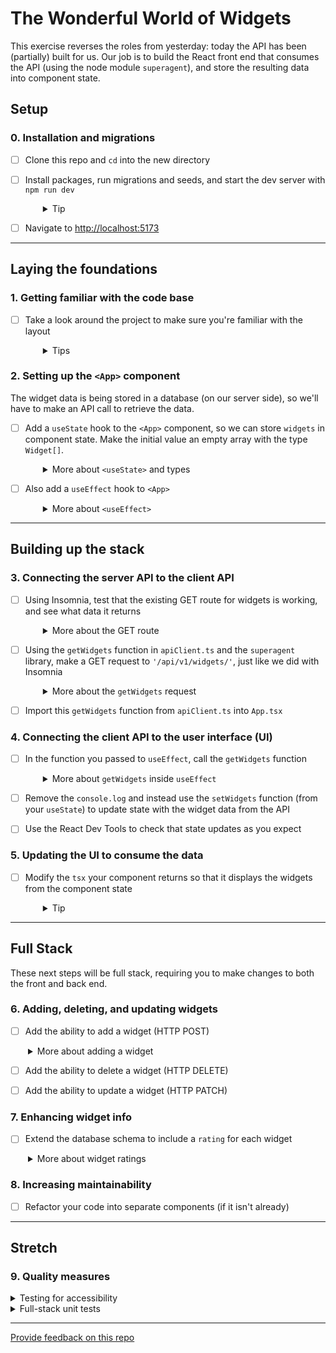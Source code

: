 # The Wonderful World of Widgets

This exercise reverses the roles from yesterday: today the API has been (partially) built for us. Our job is to build the React front end that consumes the API (using the node module `superagent`), and store the resulting data into component state.

## Setup

### 0. Installation and migrations

- [ ] Clone this repo and `cd` into the new directory
- [ ] Install packages, run migrations and seeds, and start the dev server with `npm run dev`
  <details style="padding-left: 2em">
    <summary>Tip</summary>

  Commands might look like this:

  ```sh
  npm install
  npm run knex migrate:latest
  npm run knex seed:run
  npm run dev
  ```

  </details>

- [ ] Navigate to [http://localhost:5173](http://localhost:5173)

---

## Laying the foundations

### 1. Getting familiar with the code base

- [ ] Take a look around the project to make sure you're familiar with the layout
  <details style="padding-left: 2em">
    <summary>Tips</summary>

  - Take particular note of what is in your client folder and the setup of the server routes in the back end
  - Investigate the shape of the data in the database
  </details>

### 2. Setting up the `<App>` component

The widget data is being stored in a database (on our server side), so we'll have to make an API call to retrieve the data.

- [ ] Add a `useState` hook to the `<App>` component, so we can store `widgets` in component state. Make the initial value an empty array with the type `Widget[]`.
  <details style="padding-left: 2em">
    <summary>More about <code>&lt;useState&gt;</code> and types</summary>

  If `useState` is given an empty array as its initial value TypeScript will assume the array's type is `never[]`, an array that is always empty. To allow us to later store data in this array we need to cast the type using the `as` keyword.

  To store `widgets` our useState will look like this:

  ```ts
  const [widgets, setWidgets] = useState([] as Widget[])
  ```

  The Widget interface is already defined in `models/Widget.ts`.

  </details>

- [ ] Also add a `useEffect` hook to `<App>`
  <details style="padding-left: 2em">
    <summary>More about <code>&lt;useEffect&gt;</code></summary>

  `useEffect` accepts a function as its first parameter. Eventually we will call the API function from here, but for now just have this function do a `console.log('using the effect')`

  - Remember to pass an empty array to `useEffect` as the second parameter (so that the function only runs once - when the component mounts)
  - Refresh the app in your browser the with DevTools console open. Make sure you can see your `useEffect` message
  </details>

---

## Building up the stack

### 3. Connecting the server API to the client API

- [ ] Using Insomnia, test that the existing GET route for widgets is working, and see what data it returns
  <details style="padding-left: 2em">
    <summary>More about the GET route</summary>

  Looking in our `server` folder, we can see that a database function called `getWidgets` has already been built in `db/db.ts`. A GET route using that DB function is also in place in `routes/widgets.ts`.

  Test that the route is working (and see what data it returns) by making a GET request to `http://localhost:3000/api/v1/widgets/` from Insomnia.
  </details>

- [ ] Using the `getWidgets` function in `apiClient.ts` and the `superagent` library, make a GET request to `'/api/v1/widgets/'`, just like we did with Insomnia
  <details style="padding-left: 2em">
    <summary>More about the <code>getWidgets</code> request</summary>

  This time looking in the client folder, you'll find a `getWidgets` function in `apiClient.ts`. Use `superagent` to make a GET request to `'/api/v1/widgets/'`. If all goes well, it should be returning just the response body (which is the JSON data being sent from our server - we don't need the rest of the HTTP response data).
  </details>

- [ ] Import this `getWidgets` function from `apiClient.ts` into `App.tsx`

### 4. Connecting the client API to the user interface (UI)

- [ ] In the function you passed to `useEffect`, call the `getWidgets` function
  <details style="padding-left: 2em">
    <summary>More about <code>getWidgets</code> inside <code>useEffect</code></summary>

  - Superagent uses a promise-based interface, so you will need to await the results
  - `console.log` the result of `getWidgets`
  - Refresh the app in your browser again. Make sure you can see the array of widget data in the console
  </details>

- [ ] Remove the `console.log` and instead use the `setWidgets` function (from your `useState`) to update state with the widget data from the API

- [ ] Use the React Dev Tools to check that state updates as you expect

### 5. Updating the UI to consume the data

- [ ] Modify the `tsx` your component returns so that it displays the widgets from the component state
  <details style="padding-left: 2em">
    <summary>Tip</summary>
    
    You could use a `.map` here to render a new `<Widget>` component for each widget.

  To avoid a name clash with the `<Widget>` component and the `Widget` type interface use a [_namespace_](https://developer.mozilla.org/en-US/docs/Web/JavaScript/Reference/Statements/import#namespace_import) import and update the cast for the type with dot notation.

  ```ts
  import * as Models from '../../models/Widget.ts'

  const [widgets, setWidgets] = useState([] as Models.Widget[])
  ```

</details>

---

## Full Stack

These next steps will be full stack, requiring you to make changes to both the front and back end.

### 6. Adding, deleting, and updating widgets

- [ ] Add the ability to add a widget (HTTP POST)
<details style="padding-left: 2em">
  <summary>More about adding a widget</summary>
  
  Some steps you could take to complete this are:
  - Create a POST route on the server side in `widgets.ts`. Test you can get a response for it in Insomnia
  - Create the database function to add a new widget. Call this function in your route and test it works in Insomnia
  - Create an `addWidget` function in `apiClient.ts` that will make a POST request to the API route you just built
  - Create a new `<AddWidget>` component containing a form. Import the `addWidget` function from `apiClient.ts` and hook it up to your form's submit handler
  - Once your widget has been added, have your widget list refresh so the new widget is visible. Perhaps this could involve reusing the `getWidgets` API function, or thinking about the data you return from your POST route...
  - Create an "Add Widget" button in `<App>` to conditionally render your `<AddWidget>` form
</details>

- [ ] Add the ability to delete a widget (HTTP DELETE)

- [ ] Add the ability to update a widget (HTTP PATCH)

### 7. Enhancing widget info

- [ ] Extend the database schema to include a `rating` for each widget
<details style="padding-left: 2em">
  <summary>More about widget ratings</summary>
  
  Add a `rating` field so we know how good those widgets really are. This will also need to be added into what is displayed, and also onto the fields of the add form.
</details>

### 8. Increasing maintainability

- [ ] Refactor your code into separate components (if it isn't already)

---

## Stretch

### 9. Quality measures

<details>
  <summary>Testing for accessibility</summary>

  Forms can be tough to build accessibly. First ensure all parts of your form can be reached and used with keyboard-only navigation. Then test your form with the [WAVE browser extension](https://wave.webaim.org/extension/), and fix any errors, contrast errors, and alerts.

  Need a refresher? [Watch a video demo](https://www.youtube.com/watch?v=sdIkpL9EiN4)

</details>

<details>
  <summary>Full-stack unit tests</summary>

  Try writing unit tests for the "add a widget" feature all the way up and down the stack. This will likely look like:
  - Testing for component rendering or event handling
  - Testing a component that uses an apiClient function (this will require nock)
  - Testing a route
  - Testing a database function

  If you finish that, keep adding test coverage to more of the app.
</details>

---

[Provide feedback on this repo](https://docs.google.com/forms/d/e/1FAIpQLSfw4FGdWkLwMLlUaNQ8FtP2CTJdGDUv6Xoxrh19zIrJSkvT4Q/viewform?usp=pp_url&entry.1958421517=react-to-web-api)
